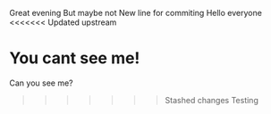 Great evening
But maybe not
New line for commiting
Hello everyone
<<<<<<< Updated upstream

You cant see me!
=======
Can you see me?
>>>>>>> Stashed changes
Testing
